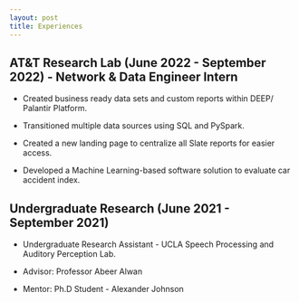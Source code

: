 ```yaml
---
layout: post
title: Experiences
---
```


## AT&T Research Lab (June 2022 - September 2022) - Network & Data Engineer Intern

- Created business ready data sets and custom reports within DEEP/ Palantir Platform.

- Transitioned multiple data sources using SQL and PySpark.

- Created a new landing page to centralize all Slate reports for easier access.

- Developed a Machine Learning-based software solution to evaluate car accident index.

## Undergraduate Research (June 2021 - September 2021)

- Undergraduate Research Assistant - UCLA Speech Processing and Auditory Perception Lab.

- Advisor: Professor Abeer Alwan

- Mentor: Ph.D Student - Alexander Johnson
